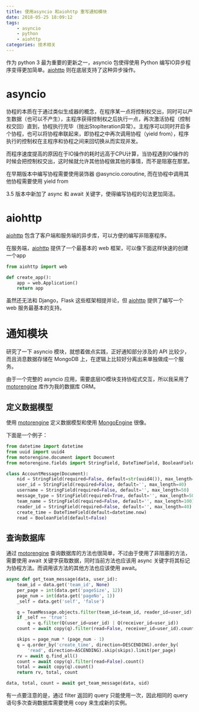 ```yaml
---
title: 使用asyncio 和aiohttp 重写通知模块
date: 2018-05-25 18:09:12
tags: 
    - asyncio
    - python
    - aiohttp
categories: 技术相关
---
```


作为 python 3 最为重要的更新之一，asyncio 包使得使用 Python 编写IO异步程序变得更加简单。[aiohttp] 则在底层支持了这种异步操作。

# asyncio

协程的本质在于通过类似生成器的概念，在程序某一点将控制权交出，同时可以产生数据（也可以不产生），主程序获得控制权之后执行一点，再次激活协程（控制权交回）直到，协程执行完毕（抛出StopIteration异常）。主程序可以同时开启多个协程，也可以将协程串联起来，即协程之中再次调用协程（yield from），程序执行的控制权在主程序和协程之间来回切换从而实现并发。

<!--more-->

而程序速度提高的原因在于IO操作的耗时远高于CPU计算，当协程遇到IO操作的时候会把控制权交出，这时候就允许其他协程做其他的事情，而不是阻塞在那里。

在早期版本中编写协程需要使用装饰器 @asyncio.coroutine, 而在协程中调用其他协程需要使用 yield from

3.5 版本中新加了 async 和 await 关键字，使得编写协程的句法更加简洁。

# aiohttp

[aiohttp] 包含了客户端和服务端的异步库，可以方便的编写非阻塞程序。

在服务端，[aiohttp] 提供了一个最基本的 web 框架，可以像下面这样快速的创建一个app

```py
from aiohttp import web

def create_app():
    app = web.Application()
    return app
```

虽然还无法和 Django，Flask 这些框架相提并论，但 [aiohttp] 提供了编写一个 web 服务最基本的支持。

# 通知模块

研究了一下 asyncio 模块，就想着做点实践，正好通知部分涉及的 API 比较少，而且消息数据存储在 MongoDB 上，在逻辑上比较好分离出来单独做成一个服务。

由于一个完整的 asyncio 应用，需要底层IO模块支持协程式交互，所以我采用了 [motorengine] 库作为我的数据库 ORM。

## 定义数据模型

使用 [motorengine] 定义数据模型和使用 [MongoEngine](http://docs.mongoengine.org/) 很像。

下面是一个例子：

```py
from datetime import datetime
from uuid import uuid4
from motorengine.document import Document
from motorengine.fields import StringField, DateTimeField, BooleanField

class AccountMessage(Document):
    nid = StringField(required=False, default=str(uuid4()), max_length=40)
    user_id = StringField(required=False, default='', max_length=40)
    username = StringField(required=False, default='', max_length=50)
    message_type = StringField(required=True, default='', max_length=50)
    team_name = StringField(required=False, default='', max_length=100)
    reader_id = StringField(required=False, default='', max_length=40)
    create_time = DateTimeField(default=datetime.now)
    read = BooleanField(default=False)
```

## 查询数据库

通过 [motorengine] 查询数据库的方法也很简单，不过由于使用了非阻塞的方法，需要使用 await 关键字获取数据，同时当前方法也应该用 async 关键字将其标记为协程方法。而调用该方法的其他方法也应该使用 await。

```py
async def get_team_message(data, user_id):
    team_id = data.get('team_id', None)
    per_page = int(data.get('pageSize', 12))
    page_num = int(data.get('pageNo', 1))
    _self = data.get('self', 'false')

    q = TeamMessage.objects.filter(team_id=team_id, reader_id=user_id)
    if _self == 'true':
        q = q.filter(Q(user_id=user_id) | Q(receiver_id=user_id))
    count = await copy(q).filter(read=False, receiver_id=user_id).count()

    skips = page_num * (page_num - 1)
    q = q.order_by('create_time', direction=DESCENDING).order_by(
        'read', direction=ASCENDING).skip(skips).limit(per_page)
    rv = await q.find_all()
    count = await copy(q).filter(read=False).count()
    total = await copy(q).count()
    return rv, total, count

data, total, count = await get_team_message(data, uid)
```

有一点要注意的是，通过 filter 返回的 query 只能使用一次，因此相同的 query 语句多次查询数据库需要使用 copy 来生成新的实例。

[aiohttp]: https://aiohttp.readthedocs.io/en/stable/
[motorengine]: https://motorengine.readthedocs.io/en/latest/
